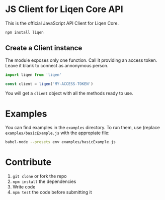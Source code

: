 # JS Client for Liqen Core API

This is the official JavaScript API Client for Liqen Core.

```sh
npm install liqen
```

## Create a Client instance

The module exposes only one function. Call it providing an access token. Leave it blank to connect as annonymous person.

```js
import liqen from 'liqen'

const client = liqen('MY-ACCESS-TOKEN')
```

You will get a `client` object with all the methods ready to use.

# Examples

You can find examples in the `examples` directory. To run them, use (replace `examples/basicExample.js` with the appropiate file:

```sh
babel-node --presets env examples/basicExample.js
```

# Contribute

1. `git clone` or fork the repo
2. `npm install` the dependencies
3. Write code
4. `npm test` the code before submitting it
